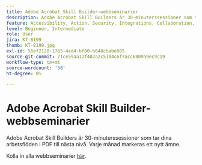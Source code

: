 ```yaml
---
title: Adobe Acrobat Skill Builder-webbseminarier
description: Adobe Acrobat Skill Builders är 30-minuterssessioner som tar dina arbetsflöden i PDF till nästa nivå
feature: Accessibility, Action, Security, Integrations, Collaboration, Edit PDF, Convert PDF, Share, Mobile, Skill Builder, Form
level: Beginner, Intermediate
role: User
jira: KT-8199
thumb: KT-8199.jpg
exl-id: 56ef2120-1765-4ed4-bf80-b048cbabe805
source-git-commit: 71ce59aa12f402a2c5104c6f7acc6809a9ec9c19
workflow-type: tm+mt
source-wordcount: '58'
ht-degree: 0%

---
```


# Adobe Acrobat Skill Builder-webbseminarier

Adobe Acrobat Skill Builders är 30-minuterssessioner som tar dina arbetsflöden i PDF till nästa nivå. Varje månad markeras ett nytt ämne.

Kolla in alla webbseminarier [här](https://www.adobe.com/acrobat/business/webinars.html).